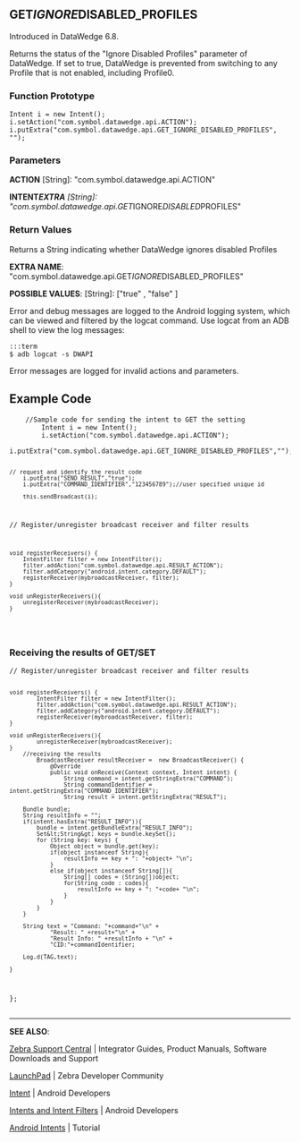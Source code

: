 <h2 id="get_ignore_disabled_profiles">GET<em>IGNORE</em>DISABLED_PROFILES</h2>
<p>Introduced in DataWedge 6.8. </p>
<p>Returns the status of the "Ignore Disabled Profiles" parameter of DataWedge. If set to true, DataWedge is prevented from switching to any Profile that is not enabled, including Profile0. </p>
<h3 id="functionprototype">Function Prototype</h3>
<pre><code>Intent i = new Intent();
i.setAction("com.symbol.datawedge.api.ACTION");
i.putExtra("com.symbol.datawedge.api.GET_IGNORE_DISABLED_PROFILES", "");
</code></pre>
<h3 id="parameters">Parameters</h3>
<p><strong>ACTION</strong> [String]: "com.symbol.datawedge.api.ACTION"</p>
<p><strong>INTENT<em>EXTRA</strong> [String]: "com.symbol.datawedge.api.GET</em>IGNORE<em>DISABLED</em>PROFILES"</p>
<h3 id="returnvalues">Return Values</h3>
<p>Returns a String indicating whether DataWedge ignores disabled Profiles</p>
<p><strong>EXTRA NAME</strong>: "com.symbol.datawedge.api.GET<em>IGNORE</em>DISABLED_PROFILES" </p>
<p><strong>POSSIBLE VALUES</strong>: [String]: ["true" , "false" ]</p>
<p>Error and debug messages are logged to the Android logging system, which can be viewed and filtered by the logcat command. Use logcat from an ADB shell to view the log messages:</p>
<pre><code>:::term
$ adb logcat -s DWAPI
</code></pre>
<p>Error messages are logged for invalid actions and parameters.</p>
<h2 id="examplecode">Example Code</h2>
<pre><code>    //Sample code for sending the intent to GET the setting
        Intent i = new Intent();
        i.setAction("com.symbol.datawedge.api.ACTION");
        i.putExtra("com.symbol.datawedge.api.GET_IGNORE_DISABLED_PROFILES","");

    // request and identify the result code
        i.putExtra("SEND_RESULT","true");
        i.putExtra("COMMAND_IDENTIFIER","123456789");//user specified unique id

        this.sendBroadcast(i);

// Register/unregister broadcast receiver and filter results

    void registerReceivers() {
        IntentFilter filter = new IntentFilter();
        filter.addAction("com.symbol.datawedge.api.RESULT_ACTION");
        filter.addCategory("android.intent.category.DEFAULT");
        registerReceiver(mybroadcastReceiver, filter);
    }

    void unRegisterReceivers(){
        unregisterReceiver(mybroadcastReceiver);
    }       
</code></pre>
<h3 id="receivingtheresultsofgetset">Receiving the results of GET/SET</h3>
<pre><code>// Register/unregister broadcast receiver and filter results

    void registerReceivers() {
            IntentFilter filter = new IntentFilter();
            filter.addAction("com.symbol.datawedge.api.RESULT_ACTION");
            filter.addCategory("android.intent.category.DEFAULT");
            registerReceiver(mybroadcastReceiver, filter);
    }

    void unRegisterReceivers(){
            unregisterReceiver(mybroadcastReceiver);
    }
        //receiving the results
            BroadcastReceiver resultReceiver =  new BroadcastReceiver() {
                @Override
                public void onReceive(Context context, Intent intent) {
                    String command = intent.getStringExtra("COMMAND");
                    String commandIdentifier = intent.getStringExtra("COMMAND_IDENTIFIER");
                    String result = intent.getStringExtra("RESULT");

        Bundle bundle;
        String resultInfo = "";
        if(intent.hasExtra("RESULT_INFO")){
            bundle = intent.getBundleExtra("RESULT_INFO");
            Set&lt;String&gt; keys = bundle.keySet();
            for (String key: keys) {
                Object object = bundle.get(key);
                if(object instanceof String){
                    resultInfo += key + ": "+object+ "\n";
                }
                else if(object instanceof String[]){
                    String[] codes = (String[])object;
                    for(String code : codes){
                        resultInfo += key + ": "+code+ "\n";
                    }
                }
            }
        }

        String text = "Command: "+command+"\n" +
                "Result: " +result+"\n" +
                "Result Info: " +resultInfo + "\n" +
                "CID:"+commandIdentifier;

        Log.d(TAG,text);

    }
};
</code></pre>
<hr />
<p><strong>SEE ALSO</strong>:</p>
<p><a href="https://www.zebra.com/us/en/support-downloads.html">Zebra Support Central</a> | Integrator Guides, Product Manuals, Software Downloads and Support</p>
<p><a href="https://developer.zebra.com/welcome">LaunchPad</a> | Zebra Developer Community</p>
<p><a href="https://developer.android.com/reference/android/content/Intent.html">Intent</a> | Android Developers</p>
<p><a href="http://developer.android.com/guide/components/intents-filters.html">Intents and Intent Filters</a> | Android Developers</p>
<p><a href="http://www.vogella.com/tutorials/AndroidIntent/article.html">Android Intents</a> | Tutorial</p>